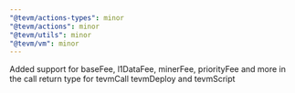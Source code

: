 ```yaml
---
"@tevm/actions-types": minor
"@tevm/actions": minor
"@tevm/utils": minor
"@tevm/vm": minor
---
```


Added support for baseFee, l1DataFee, minerFee, priorityFee and more in the call return type for tevmCall tevmDeploy and tevmScript
